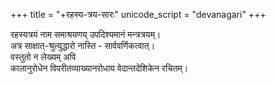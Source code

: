 +++
title = "+रहस्य-त्रय-सारः"
unicode_script = "devanagari"
+++

रहस्यत्रयं नाम समाश्रयणय् उपदिश्यमानं मन्त्रत्रयम्।  
अत्र साक्षात्-श्रुत्युद्धारो नास्ति - सार्ववर्णिकत्वात्।  
वस्तुतो न लेख्यम् अपि  
कालानुरोधेन विपरीतव्याख्यानरोधाय वेदान्तदेशिकेन रचितम्।  

